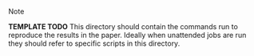 > [!NOTE]
> **TEMPLATE TODO**
> This directory should contain the commands run to reproduce the results in the paper.
> Ideally when unattended jobs are run they should refer to specific scripts in this directory.

